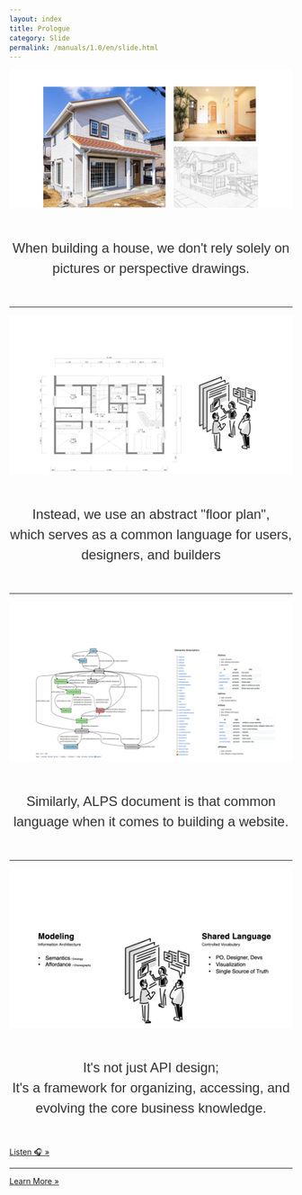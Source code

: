 ```yaml
---
layout: index
title: Prologue
category: Slide
permalink: /manuals/1.0/en/slide.html
---
```


<style>

.description {
    font-size: 24px;
    line-height: 1.5;
    color: #333;
    text-align: center;
    margin: 50px 0;
    font-family: "Noto Sans JP", "Yu Gothic", "游ゴシック", YuGothic, "游ゴシック体", "ヒラギノ角ゴ Pro W3", sans-serif;
}
</style>

<img class="crop-image" src="/images/slide/app-state-diagram.001.jpeg" alt="An image showing a photo of the exterior of the house, a photo of the interior, and a perspective drawing. This shows that a rendering of the completed house is not enough.">
<p class="description">When building a house, we don't rely solely on pictures or perspective drawings.</p>

---

<div class="image-container">
<img src="/images/slide/app-state-diagram.002.jpeg" alt="A floor plan and an illustration of three people discussing it. This shows that a floor plan can function as a common language.">
</div>
<p class="description">Instead, we use an abstract "floor plan", <br>which serves as a common language for users, designers, and builders</p>

---

<div class="image-container">
<img src="/images/slide/app-state-diagram.003.jpeg" alt="A state transition diagram for ALPS and a list of related semantic descriptors. This shows ALPS as a common language for website construction.">
</div>
<p class="description">Similarly, ALPS document is that common language when it comes to building a website.</p>

---

<div class="image-container">
<img src="/images/slide/app-state-diagram.004.jpeg" alt="Diagram showing modeling elements (semantics/ontology, affordances/choreography) on the left and shared language features (PO, common language between designers and developers, visualization, single source of information) on the right">
</div>
<p class="description">It's not just API design; <br>It's a framework for organizing, accessing, and evolving the core business knowledge.</p>


<a class="btn btn-light" id="listen" href="/audio/en/alps.mp3">
    Listen 🎧 &raquo;
</a>

---

<a class="intl btn btn-light" id="learn" href="/manuals/1.0/en/index.html">
    Learn More &raquo;
</a>
<script src="/js/switch_intl.js"></script>
<script src="/js/speach.js"></script>
